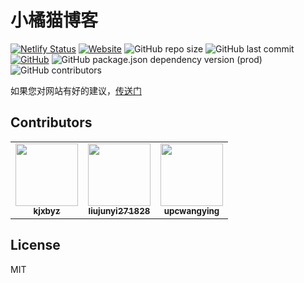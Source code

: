 # 小橘猫博客

[![Netlify Status](https://api.netlify.com/api/v1/badges/093e9a03-9b2e-4686-aead-4c54ac83a208/deploy-status)](https://app.netlify.com/sites/chenyifaer/deploys)
[![Website](https://img.shields.io/website?url=https%3A%2F%2Fchenyifaer.com)](https://chenyifaer.com)
![GitHub repo size](https://img.shields.io/github/repo-size/chenyifaerfans/fafaer-blog)
![GitHub last commit](https://img.shields.io/github/last-commit/chenyifaerfans/fafaer-blog)
[![GitHub](https://img.shields.io/github/license/chenyifaerfans/fafaer-blog)](https://github.com/chenyifaerfans/fafaer-blog/blob/master/LICENSE.md)
![GitHub package.json dependency version (prod)](https://img.shields.io/github/package-json/dependency-version/chenyifaerfans/fafaer-blog/hexo)
![GitHub contributors](https://img.shields.io/github/contributors/chenyifaerfans/fafaer-blog)

如果您对网站有好的建议，[传送门](https://github.com/chenyifaerfans/fafaer-blog/issues/35)

## Contributors

<!-- ALL-CONTRIBUTORS-LIST:START - Do not remove or modify this section -->
<!-- prettier-ignore-start -->
<!-- markdownlint-disable -->
<table>
  <tr>
    <td align="center"><a href="https://kjxbyz.com"><img src="https://avatars2.githubusercontent.com/u/47768002?v=4" width="100px;" alt=""/><br /><sub><b>kjxbyz</b></sub></a></td>
    <td align="center"><a href="https://github.com/liujunyi271828"><img src="https://avatars0.githubusercontent.com/u/16301295?v=4" width="100px;" alt=""/><br /><sub><b>liujunyi271828</b></sub></a></td>
    <td align="center"><a href="https://upcwangying.com"><img src="https://avatars1.githubusercontent.com/u/19725091?v=4" width="100px;" alt=""/><br /><sub><b>upcwangying</b></sub></a></td>
  </tr>
</table>

<!-- markdownlint-enable -->
<!-- prettier-ignore-end -->
<!-- ALL-CONTRIBUTORS-LIST:END -->

## License

MIT
